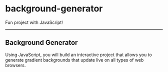 # background-generator

Fun project with JavaScript!
***

## Background Generator

Using JavaScript, you will build an interactive project that allows you to generate gradient backgrounds that update live on all types of web browsers.
